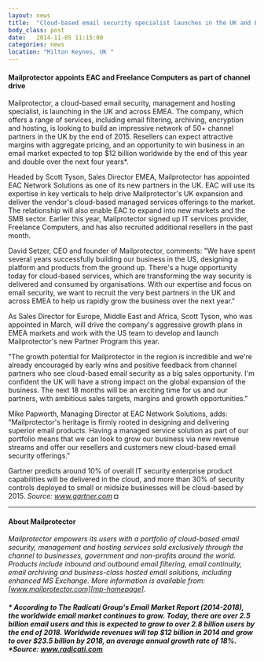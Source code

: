 ```yaml
---
layout: news
title:  "Cloud-based email security specialist launches in the UK and EMEA with plans to recruit 50 new partners in the next 18 months"
body_class: post
date:   2014-11-05 11:15:00
categories: news
location: "Milton Keynes, UK "
---
```

               
#### Mailprotector appoints EAC and Freelance Computers as part of channel drive

Mailprotector, a cloud-based email security, management and hosting specialist, is launching in the UK and across EMEA.  The company, which offers a range of services, including email filtering, archiving, encryption and hosting, is looking to build an impressive network of 50+ channel partners in the UK by the end of 2015.  Resellers can expect attractive margins with aggregate pricing, and an opportunity to win business in an email market expected to top $12 billion worldwide by the end of this year and double over the next four years*.

Headed by Scott Tyson, Sales Director EMEA, Mailprotector has appointed EAC Network Solutions as one of its new partners in the UK.  EAC will use its expertise in key verticals to help drive Mailprotector's UK expansion and deliver the vendor's cloud-based managed services offerings to the market.  The relationship will also enable EAC to expand into new markets and the SMB sector.  Earlier this year, Mailprotector signed up IT services provider, Freelance Computers, and has also recruited additional resellers in the past month.

David Setzer, CEO and founder of Mailprotector, comments: "We have spent several years successfully building our business in the US, designing a platform and products from the ground up.  There's a huge opportunity today for cloud-based services, which are transforming the way security is delivered and consumed by organisations.  With our expertise and focus on email security, we want to recruit the very best partners in the UK and across EMEA to help us rapidly grow the business over the next year."

As Sales Director for Europe, Middle East and Africa, Scott Tyson, who was appointed in March, will drive the company's aggressive growth plans in EMEA markets and work with the US team to develop and launch Mailprotector's new Partner Program this year.  

"The growth potential for Mailprotector in the region is incredible and we're already encouraged by early wins and positive feedback from channel partners who see cloud-based email security as a big sales opportunity.  I'm confident the UK will have a strong impact on the global expansion of the business. The next 18 months will be an exciting time for us and our partners, with ambitious sales targets, margins and growth opportunities." 

Mike Papworth, Managing Director at EAC Network Solutions, adds: "Mailprotector's heritage is firmly rooted in designing and delivering superior email products.  Having a managed service solution as part of our portfolio means that we can look to grow our business via new revenue streams and offer our resellers and customers new cloud-based email security offerings."

Gartner predicts around 10% of overall IT security enterprise product capabilities will be delivered in the cloud, and more than 30% of security controls deployed to small or midsize businesses will be cloud-based by 2015. *Source: <a href="http://www.gartner.com/newsroom/id/2828722" target="_blank">www.gartner.com</a>*  &#9688;

***

#### About Mailprotector
*Mailprotector empowers its users with a portfolio of cloud-based email security, management and hosting services sold exclusively through the channel to businesses, government and non-profits around the world. Products include inbound and outbound email filtering, email continuity, email archiving and business-class hosted email solutions, including enhanced MS Exchange.  More information is available from:  [www.mailprotector.com][mp-homepage].*

<h5><i> * According to The Radicati Group's Email Market Report (2014-2018), the worldwide email market continues to grow. Today, there are over 2.5 billion email users and this is expected to grow to over 2.8 billion users by the end of 2018.  Worldwide revenues will top $12 billion in 2014 and grow to over $23.5 billion by 2018, an average annual growth rate of 18%. *Source: <a href="http://www.radicati.com/wp/wp-content/uploads/2014/01/Email_Market_2014-2018_Executive_Summary.pdf" target="_blank">www.radicati.com</a></i></h5>


[mp-homepage]: http://www.mailprotector.co.uk


